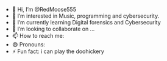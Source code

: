 - 👋 Hi, I’m @RedMoose555
- 👀 I’m interested in Music, programming and cybersecurity.
- 🌱 I’m currently learning Digital forensics and Cybersecurity
- 💞️ I’m looking to collaborate on ...
- 📫 How to reach me: 
- 😄 Pronouns: 
- ⚡ Fun fact: i can play the doohickery

<!---
RedMoose555/RedMoose555 is a ✨ special ✨ repository because its `README.md` (this file) appears on your GitHub profile.
You can click the Preview link to take a look at your changes.
--->
